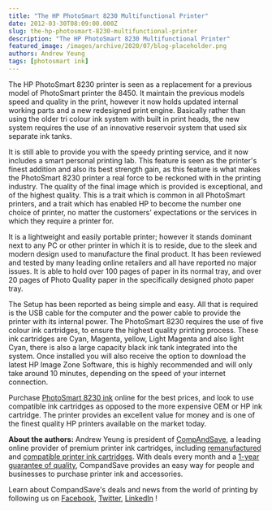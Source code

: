 ```yaml
---
title: "The HP PhotoSmart 8230 Multifunctional Printer"
date: 2012-03-30T08:09:00.000Z
slug: the-hp-photosmart-8230-multifunctional-printer
description: "The HP PhotoSmart 8230 Multifunctional Printer"
featured_image: /images/archive/2020/07/blog-placeholder.png
authors: Andrew Yeung
tags: [photosmart ink]
---
```


The HP PhotoSmart 8230 printer is seen as a replacement for a previous model of PhotoSmart printer the 8450\. It maintain the previous models speed and quality in the print, however it now holds updated internal working parts and a new redesigned print engine. Basically rather than using the older tri colour ink system with built in print heads, the new system requires the use of an innovative reservoir system that used six separate ink tanks.

It is still able to provide you with the speedy printing service, and it now includes a smart personal printing lab. This feature is seen as the printer's finest addition and also its best strength gain, as this feature is what makes the PhotoSmart 8230 printer a real force to be reckoned with in the printing industry. The quality of the final image which is provided is exceptional, and of the highest quality. This is a trait which is common in all PhotoSmart printers, and a trait which has enabled HP to become the number one choice of printer, no matter the customers' expectations or the services in which they require a printer for. 

It is a lightweight and easily portable printer; however it stands dominant next to any PC or other printer in which it is to reside, due to the sleek and modern design used to manufacture the final product. It has been reviewed and tested by many leading online retailers and all have reported no major issues. It is able to hold over 100 pages of paper in its normal tray, and over 20 pages of Photo Quality paper in the specifically designed photo paper tray.

The Setup has been reported as being simple and easy. All that is required is the USB cable for the computer and the power cable to provide the printer with its internal power. The PhotoSmart 8230 requires the use of five colour ink cartridges, to ensure the highest quality printing process. These ink cartridges are Cyan, Magenta, yellow, Light Magenta and also light Cyan, there is also a large capacity black ink tank integrated into the system. Once installed you will also receive the option to download the latest HP Image Zone Software, this is highly recommended and will only take around 10 minutes, depending on the speed of your internet connection. 

Purchase [PhotoSmart 8230 ink](https://www.compandsave.com/hp/photosmart/8230-ink-cartridges) online for the best prices, and look to use compatible ink cartridges as opposed to the more expensive OEM or HP ink cartridge. The printer provides an excellent value for money and is one of the finest quality HP printers available on the market today.

**About the authors:** Andrew Yeung is president of [CompAndSave](https://www.compandsave.com/), a leading online provider of premium printer ink cartridges, including [remanufactured](https://www.compandsave.com/help) and [compatible printer ink cartridges](https://www.compandsave.com/help). With deals every month and a [1-year guarantee of quality](https://www.compandsave.com/help), CompandSave provides an easy way for people and businesses to purchase printer ink and accessories.

Learn about CompandSave's deals and news from the world of printing by following us on [Facebook](https://www.facebook.com/compandsave.ink), [Twitter](https://twitter.com/compandsave), [LinkedIn](https://www.linkedin.com) !